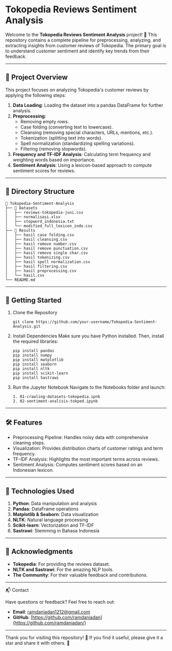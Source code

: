# Tokopedia Reviews Sentiment Analysis

Welcome to the **Tokopedia Reviews Sentiment Analysis** project! 🎉 This repository contains a complete pipeline for preprocessing, analyzing, and extracting insights from customer reviews of Tokopedia. The primary goal is to understand customer sentiment and identify key trends from their feedback.

---

## 📖 **Project Overview**

This project focuses on analyzing Tokopedia's customer reviews by applying the following steps:

1. **Data Loading**: Loading the dataset into a pandas DataFrame for further analysis.
2. **Preprocessing**:
   - Removing empty rows.
   - Case folding (converting text to lowercase).
   - Cleansing (removing special characters, URLs, mentions, etc.).
   - Tokenization (splitting text into words).
   - Spell normalization (standardizing spelling variations).
   - Filtering (removing stopwords).
3. **Frequency and TF-IDF Analysis**: Calculating term frequency and weighting words based on importance.
4. **Sentiment Analysis**: Using a lexicon-based approach to compute sentiment scores for reviews.

---

## 📂 **Directory Structure**

```plaintext
📁 Tokopedia-Sentiment-Analysis
├── 📂 Datasets
│   ├── reviews-tokopedia-juni.csv
│   ├── normalisasi.xlsx
│   ├── stopword_indonesia.txt
│   └── modified_full_lexicon_indo.csv
├── 📂 Results
│   ├── hasil case folding.csv
│   ├── hasil cleansing.csv
│   ├── hasil remove number.csv
│   ├── hasil remove punctuation.csv
│   ├── hasil remove single char.csv
│   ├── hasil tokenizing.csv
│   ├── hasil spell normalization.csv
│   ├── hasil filtering.csv
│   ├── hasil preprocessing.csv
│   └── hasil.csv
└── README.md
```

---

## 🚀 Getting Started

1. Clone the Repository
   ```plaintext
   git clone https://github.com/your-username/Tokopedia-Sentiment-Analysis.git
   ```
2. Install Dependencies
   Make sure you have Python installed. Then, install the required libraries:
   ```plaintext
   pip install pandas
   pip install numpy
   pip install matplotlib
   pip install seaborn
   pip install nltk
   pip install scikit-learn
   pip install Sastrawi
   ```
3. Run the Jupyter Notebook
   Navigate to the Notebooks folder and launch:
   ```plaintext
   1. 01-crawling-datasets-tokopedia.ipnb
   2. 02-sentiment-analisis-tokped.ipynb
   ```

---

## 🛠️ Features

- Preprocessing Pipeline: Handles noisy data with comprehensive cleaning steps.
- Visualization: Provides distribution charts of customer ratings and term frequency.
- TF-IDF Analysis: Highlights the most important terms across reviews.
- Sentiment Analysis: Computes sentiment scores based on an Indonesian lexicon.

---

## 📘 Technologies Used

1. **Python**: Data manipulation and analysis
2. **Pandas**: DataFrame operations
3. **Matplotlib & Seaborn**: Data visualization
4. **NLTK**: Natural language processing
5. **Scikit-learn**: Vectorization and TF-IDF
6. **Sastrawi**: Stemming in Bahasa Indonesia

---

## 🙏 Acknowledgments

- **Tokopedia**: For providing the reviews dataset.
- **NLTK and Sastrawi**: For the amazing NLP tools.
- **The Community**: For their valuable feedback and contributions.

---

📬 Contact

Have questions or feedback? Feel free to reach out:
- **Email**: ramdaniadan1212@gmail.com
- **GitHub**: [https://github.com/ramdaniadan](https://github.com/ramdaniadan/)

---

Thank you for visiting this repository! 🌟 If you find it useful, please give it a star and share it with others. 🙌
